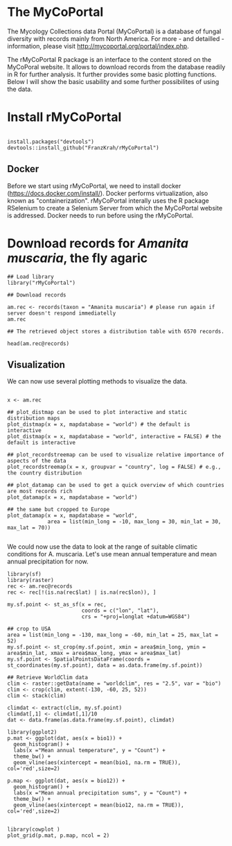 # The MyCoPortal

The Mycology Collections data Portal (MyCoPortal) is a database of fungal diversity with records mainly from North America. For more - and detailled - information, please visit http://mycoportal.org/portal/index.php.

The rMyCoPortal R package is an interface to the content stored on the MyCoPoral website. It allows to download records from the database readily in R for further analysis. It further provides some basic plotting functions. Below I will show the basic usability and some further possibilites of using the data.

# Install rMyCoPortal
```{r setup, include=TRUE, eval=FALSE}

install.packages("devtools")
devtools::install_github("FranzKrah/rMyCoPortal")

```

## Docker

Before we start using rMyCoPortal, we need to install docker (https://docs.docker.com/install/). Docker performs  virtualization, also known as "containerization". rMyCoPortal interally uses the R package RSelenium to create a Selenium Server from which the MyCoPortal website is addressed. 
Docker needs to run before using the rMyCoPortal.

# Download records for *Amanita muscaria*, the fly agaric


```{r example1, include=TRUE, eval=TRUE, echo=TRUE}
## Load library
library("rMyCoPortal")

## Download records

am.rec <- records(taxon = "Amanita muscaria") # please run again if server doesn't respond immediatelly
am.rec

## The retrieved object stores a distribution table with 6570 records.

head(am.rec@records)
```

## Visualization
We can now use several plotting methods to visualize the data.

```{r plots, include=TRUE, eval=TRUE, echo=TRUE}

x <- am.rec

## plot_distmap can be used to plot interactive and static distribution maps
plot_distmap(x = x, mapdatabase = "world") # the default is interactive
plot_distmap(x = x, mapdatabase = "world", interactive = FALSE) # the default is interactive

## plot_recordstreemap can be used to visualize relative importance of aspects of the data
plot_recordstreemap(x = x, groupvar = "country", log = FALSE) # e.g., the country distribution

## plot_datamap can be used to get a quick overview of which countries are most records rich
plot_datamap(x = x, mapdatabase = "world")

## the same but cropped to Europe
plot_datamap(x = x, mapdatabase = "world",
             area = list(min_long = -10, max_long = 30, min_lat = 30, max_lat = 70))


```


We could now use the data to look at the range of suitable climatic conditions for A. muscaria. Let's use mean annual temperature and mean annual precipitation for now. 

```{r clim, include=TRUE, eval=TRUE, echo=TRUE}
library(sf)
library(raster)
rec <- am.rec@records
rec <- rec[!(is.na(rec$lat) | is.na(rec$lon)), ]

my.sf.point <- st_as_sf(x = rec, 
                        coords = c("lon", "lat"),
                        crs = "+proj=longlat +datum=WGS84")

## crop to USA
area = list(min_long = -130, max_long = -60, min_lat = 25, max_lat = 52)
my.sf.point <- st_crop(my.sf.point, xmin = area$min_long, ymin = area$min_lat, xmax = area$max_long, ymax = area$max_lat)
my.sf.point <- SpatialPointsDataFrame(coords = st_coordinates(my.sf.point), data = as.data.frame(my.sf.point))

## Retrieve WorldClim data
clim <- raster::getData(name = "worldclim", res = "2.5", var = "bio")
clim <- crop(clim, extent(-130, -60, 25, 52))
clim <- stack(clim)

climdat <- extract(clim, my.sf.point)
climdat[,1] <- climdat[,1]/10
dat <- data.frame(as.data.frame(my.sf.point), climdat)

library(ggplot2)
p.mat <- ggplot(dat, aes(x = bio1)) +
  geom_histogram() +
  labs(x ="Mean annual temperature", y = "Count") +
  theme_bw() +
  geom_vline(aes(xintercept = mean(bio1, na.rm = TRUE)), col='red',size=2)

p.map <- ggplot(dat, aes(x = bio12)) +
  geom_histogram() +
  labs(x ="Mean annual precipitation sums", y = "Count") +
  theme_bw() +
  geom_vline(aes(xintercept = mean(bio12, na.rm = TRUE)), col='red',size=2)


library(cowplot )
plot_grid(p.mat, p.map, ncol = 2)

```

